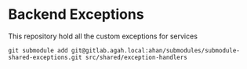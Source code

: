 # Backend Exceptions

This repository hold all the custom exceptions for services


```git
git submodule add git@gitlab.agah.local:ahan/submodules/submodule-shared-exceptions.git src/shared/exception-handlers
```
